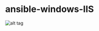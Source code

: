 # ansible-windows-IIS

![alt tag](https://cloud.githubusercontent.com/assets/13129393/23336632/7c7e026c-fba3-11e6-8b6b-970b865a1904.png)
